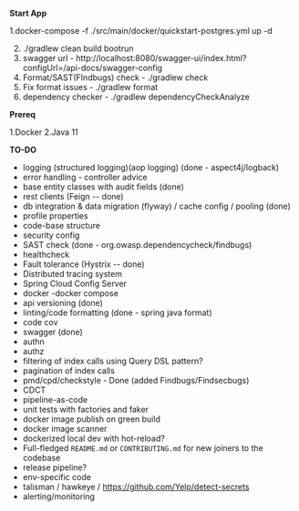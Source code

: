 **Start App**

1.docker-compose -f ./src/main/docker/quickstart-postgres.yml up -d

2. ./gradlew clean build bootrun
3. swagger url - http://localhost:8080/swagger-ui/index.html?configUrl=/api-docs/swagger-config
4. Format/SAST(FIndbugs) check - ./gradlew check 
5. Fix format issues - ./gradlew format
6. dependency checker - ./gradlew dependencyCheckAnalyze

**Prereq**

1.Docker
2.Java 11

**TO-DO**

- logging (structured logging)(aop logging) (done - aspect4j/logback)
- error handling - controller advice
- base entity classes with audit fields (done)
- rest clients (Feign -- done)
- db integration & data migration (flyway) / cache config / pooling (done)
- profile properties
- code-base structure
- security config
- SAST check (done - org.owasp.dependencycheck/findbugs)
- healthcheck 
- Fault tolerance (Hystrix -- done)
- Distributed tracing system
- Spring Cloud Config Server
- docker -docker compose
- api versioning (done)
- linting/code formatting  (done - spring java format)
- code cov
- swagger (done)
- authn
- authz
- filtering of index calls using Query DSL pattern?
- pagination of index calls
- pmd/cpd/checkstyle - Done (added Findbugs/Findsecbugs)
- CDCT
- pipeline-as-code
- unit tests with factories and faker
- docker image publish on green build
- docker image scanner
- dockerized local dev with hot-reload?
- Full-fledged `README.md` or `CONTRIBUTING.md` for new joiners to the codebase
- release pipeline?
- env-specific code
- talisman / hawkeye / https://github.com/Yelp/detect-secrets
- alerting/monitoring
